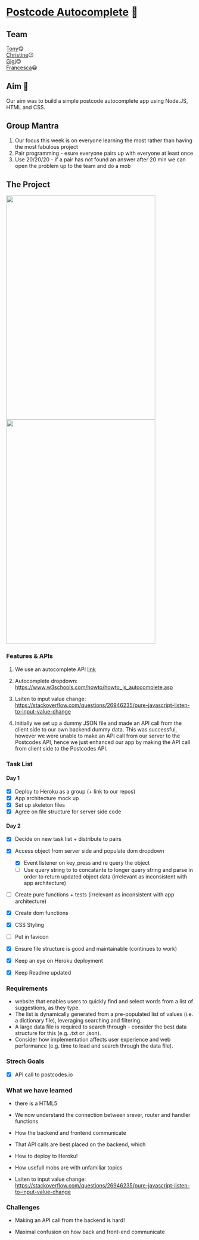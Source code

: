 # [Postcode Autocomplete](https://postcode-autocomplete.herokuapp.com/) :checkered_flag:

## Team   
[Tony](github.com/tonylomax):yum:  
[Christine](github.com/xIrusux):wink:  
[Gigi](github.com/gminova):relieved:  
[Francesca](github.com/frannyfra):grinning:  

## Aim :dart:

Our aim was to build a simple postcode autocomplete app using Node.JS, HTML and CSS.

## Group Mantra
1. Our focus this week is on everyone learning the most rather than having the most fabulous project
2. Pair programming - esure everyone pairs up with everyone at least once
3. Use 20/20/20 - if a pair has not found an answer after 20 min we can open the problem up to the team and do a mob


## The Project 
<img src="https://i.imgur.com/ZcZZ3AL.jpg" width="400" height="600"> <img src="https://i.imgur.com/pcK7QkY.jpg" width="400" height="600">


### Features & APIs 

1. We use an autocomplete API [link](https://postcodes.io/)

2. Autocomplete dropdown:
https://www.w3schools.com/howto/howto_js_autocomplete.asp

3. Lsiten to input value change: 
https://stackoverflow.com/questions/26946235/pure-javascript-listen-to-input-value-change

4. Initially we set up a dummy JSON file and made an API call from the client side to our own backend dummy data. This was successful, however we were unable to make an API call from our server to the Postcodes API, hence we just enhanced our app by making the API call from client side to the Postcodes API.



### Task List

#### Day 1
- [x] Deploy to Heroku as a group (+ link to our repos)
- [x] App architecture mock up
- [x] Set up skeleton files
- [x] Agree on file structure for server side code

#### Day 2
- [x] Decide on new task list + distribute to pairs
- [x] Access object from server side and populate dom dropdown 
    - [x] Event listener on key_press and re query the object
    - [ ] Use query string to to concatante to longer query string and parse in order to return updated object data (irrelevant as inconsistent with app architecture)
- [ ] Create pure functions + tests (irrelevant as inconsistent with app architecture)
- [x] Create dom functions 
- [x] CSS Styling
- [ ] Put in favicon
- [x] Ensure file structure is good and maintainable (continues to work)
- [x] Keep an eye on Heroku deployment 
- [x] Keep Readme updated



### Requirements
* website that enables users to quickly find and select words from a list of suggestions, as they type.
* The list is dynamically generated from a pre-populated list of values (i.e. a dictionary file), leveraging searching and filtering.
* A large data file is required to search through - consider the best data structure for this (e.g. .txt or .json).
* Consider how implementation affects user experience and web performance (e.g. time to load and search through the data file).

### Strech Goals
- [x] API call to postcodes.io

### What we have learned

- there is a HTML5 <datalist> tag that is used to provide an "autocomplete" feature on <input> elements. Users will see a drop-down list of pre-defined options as they input data. (carefull! - cant be styled)
https://www.w3schools.com/tags/tag_datalist.asp

- We now understand the connection between srever, router and handler functions

- How the backend and frontend communicate 

- That API calls are best placed on the backend, which 

- How to deploy to Heroku! 

- How usefull mobs are with unfamiliar topics 

- Lsiten to input value change: 
https://stackoverflow.com/questions/26946235/pure-javascript-listen-to-input-value-change


### Challenges 

- Making an API call from the backend is hard!

- Maximal confusion on how back and front-end communicate 





